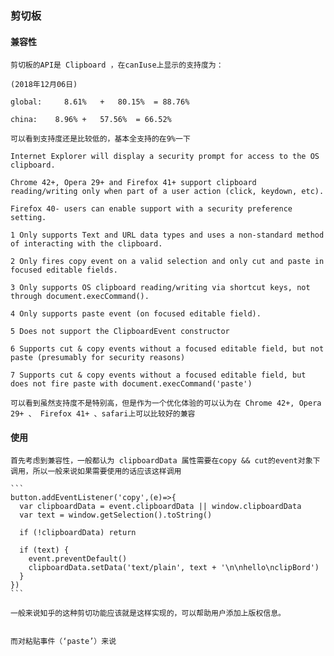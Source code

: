 ### 剪切板

#### 兼容性

    剪切板的API是 Clipboard ，在canIuse上显示的支持度为：

    (2018年12月06日)

    global: 	8.61%	+	80.15%	= 88.76%

    china:    8.96%	+	57.56%	= 66.52%

    可以看到支持度还是比较低的，基本全支持的在9%一下

    Internet Explorer will display a security prompt for access to the OS clipboard.

    Chrome 42+, Opera 29+ and Firefox 41+ support clipboard reading/writing only when part of a user action (click, keydown, etc).

    Firefox 40- users can enable support with a security preference setting.

    1 Only supports Text and URL data types and uses a non-standard method of interacting with the clipboard.

    2 Only fires copy event on a valid selection and only cut and paste in focused editable fields.

    3 Only supports OS clipboard reading/writing via shortcut keys, not through document.execCommand().

    4 Only supports paste event (on focused editable field).

    5 Does not support the ClipboardEvent constructor

    6 Supports cut & copy events without a focused editable field, but not paste (presumably for security reasons)

    7 Supports cut & copy events without a focused editable field, but does not fire paste with document.execCommand('paste')

    可以看到虽然支持度不是特别高，但是作为一个优化体验的可以认为在 Chrome 42+, Opera 29+ 、 Firefox 41+ 、safari上可以比较好的兼容

#### 使用

    首先考虑到兼容性，一般都认为 clipboardData 属性需要在copy && cut的event对象下调用，所以一般来说如果需要使用的话应该这样调用

    ```
    button.addEventListener('copy',(e)=>{
      var clipboardData = event.clipboardData || window.clipboardData
      var text = window.getSelection().toString()

      if (!clipboardData) return

      if (text) {
        event.preventDefault()
        clipboardData.setData('text/plain', text + '\n\nhello\nclipBord')
      }
    })
    ```

    一般来说知乎的这种剪切功能应该就是这样实现的，可以帮助用户添加上版权信息。
    

    而对粘贴事件（‘paste’）来说 




    